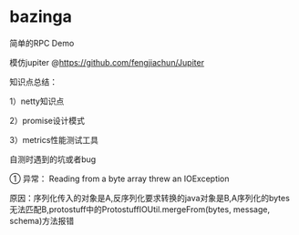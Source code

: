 # bazinga

简单的RPC Demo

模仿jupiter @https://github.com/fengjiachun/Jupiter

知识点总结：

1）netty知识点



2）promise设计模式



3）metrics性能测试工具







自测时遇到的坑或者bug

① 异常： Reading from a byte array threw an IOException


原因：序列化传入的对象是A,反序列化要求转换的java对象是B,A序列化的bytes无法匹配B,protostuff中的ProtostuffIOUtil.mergeFrom(bytes, message, schema)方法报错


